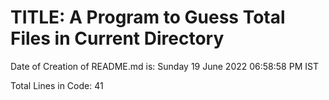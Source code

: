 # TITLE: A Program to Guess Total Files in Current Directory


Date of Creation of README.md is:
Sunday 19 June 2022 06:58:58 PM IST


Total Lines in Code: 
41
